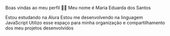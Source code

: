 Boas vindas ao meu perfil 💙💙
Meu nome é Maria Eduarda dos Santos

Estou estudando na Alura
Estou me desenvolvendo na linguagem JavaScript
Utilizo esse espaço para minha organização e compartilhamento dos meu projetos desenvolvidos

